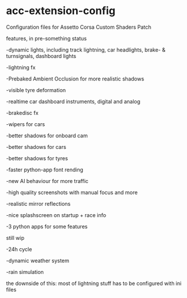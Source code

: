 # acc-extension-config
Configuration files for Assetto Corsa Custom Shaders Patch

features, in pre-something status

-dynamic lights, including track lightning, car headlights,
 brake- & turnsignals, dashboard lights

-lightning fx

-Prebaked Ambient Occlusion for more realistic shadows

-visible tyre deformation

-realtime car dashboard instruments, digital and analog

-brakedisc fx

-wipers for cars

-better shadows for onboard cam

-better shadows for cars

-better shadows for tyres

-faster python-app font rending

-new AI behaviour for more traffic

-high quality screenshots with manual focus and more

-realistic mirror reflections

-nice splashscreen on startup + race info

-3 python apps for some features


still wip


-24h cycle

-dynamic weather system

-rain simulation


the downside of this: most of lightning stuff has to be configured with ini files
